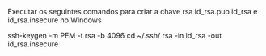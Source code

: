 Executar os seguintes comandos para criar a chave rsa id_rsa.pub id_rsa e id_rsa.insecure no Windows

ssh-keygen -m PEM -t rsa -b 4096
cd ~/.ssh/
rsa -in id_rsa -out id_rsa.insecure
